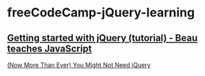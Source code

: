 # freeCodeCamp-jQuery-learning

## [Getting started with jQuery (tutorial) - Beau teaches JavaScript](https://youtu.be/KhtEmR2A1Fw?si=LDPtk76UZU7kg9fU)

[(Now More Than Ever) You Might Not Need jQuery](https://css-tricks.com/now-ever-might-not-need-jquery/)
